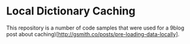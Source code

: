 # Local Dictionary Caching

This repository is a number of code samples that were used for a 9blog post about caching)[http://gsmith.co/posts/pre-loading-data-locally].